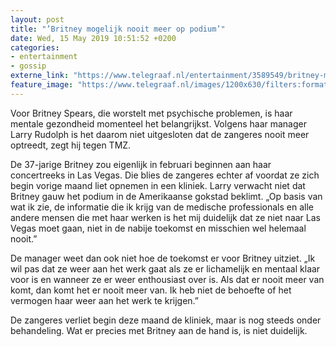 ```yaml
---
layout: post
title: "’Britney mogelijk nooit meer op podium’"
date: Wed, 15 May 2019 10:51:52 +0200
categories: 
- entertainment 
- gossip 
externe_link: "https://www.telegraaf.nl/entertainment/3589549/britney-mogelijk-nooit-meer-op-podium"
feature_image: "https://www.telegraaf.nl/images/1200x630/filters:format(jpeg):quality(80)/cdn-kiosk-api.telegraaf.nl/af7e7962-76ee-11e9-9251-02c309bc01c1.jpg"
---
```


<p class="intro">Voor Britney Spears, die worstelt met psychische problemen, is haar mentale gezondheid momenteel het belangrijkst. Volgens haar manager Larry Rudolph is het daarom niet uitgesloten dat de zangeres nooit meer optreedt, zegt hij tegen TMZ.</p> <p>De 37-jarige Britney zou eigenlijk in februari beginnen aan haar concertreeks in Las Vegas. Die blies de zangeres echter af voordat ze zich begin vorige maand liet opnemen in een kliniek. Larry verwacht niet dat Britney gauw het podium in de Amerikaanse gokstad beklimt. „Op basis van wat ik zie, de informatie die ik krijg van de medische professionals en alle andere mensen die met haar werken is het mij duidelijk dat ze niet naar Las Vegas moet gaan, niet in de nabije toekomst en misschien wel helemaal nooit.”</p><p>De manager weet dan ook niet hoe de toekomst er voor Britney uitziet. „Ik wil pas dat ze weer aan het werk gaat als ze er lichamelijk en mentaal klaar voor is en wanneer ze er weer enthousiast over is. Als dat er nooit meer van komt, dan komt het er nooit meer van. Ik heb niet de behoefte of het vermogen haar weer aan het werk te krijgen.”</p><p>De zangeres verliet begin deze maand de kliniek, maar is nog steeds onder behandeling. Wat er precies met Britney aan de hand is, is niet duidelijk.</p>
